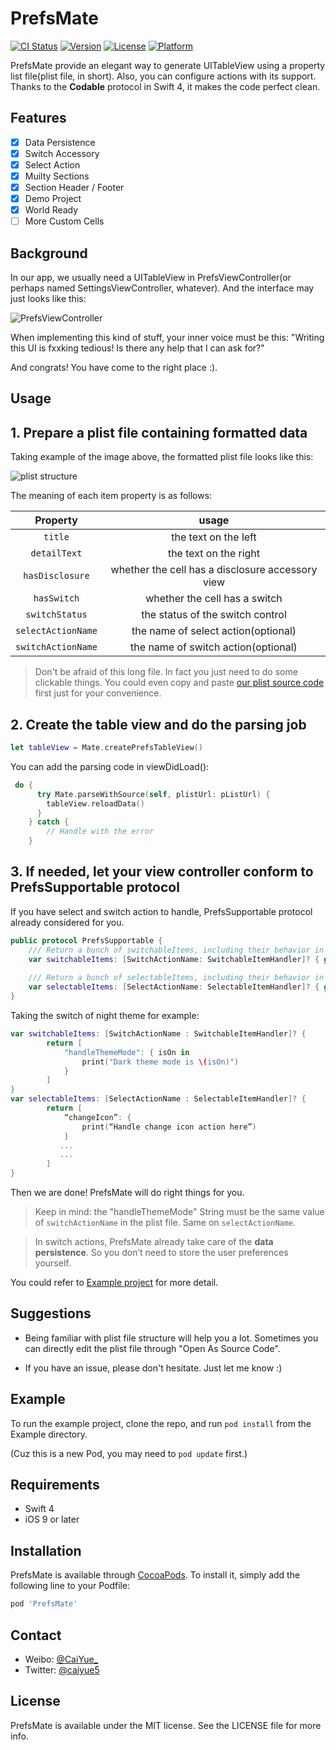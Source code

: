 # PrefsMate

[![CI Status](http://img.shields.io/travis/caiyue1993/PrefsMate.svg?style=flat)](https://travis-ci.org/caiyue1993/PrefsMate)
[![Version](https://img.shields.io/cocoapods/v/PrefsMate.svg?style=flat)](http://cocoapods.org/pods/PrefsMate)
[![License](https://img.shields.io/cocoapods/l/PrefsMate.svg?style=flat)](http://cocoapods.org/pods/PrefsMate)
[![Platform](https://img.shields.io/cocoapods/p/PrefsMate.svg?style=flat)](http://cocoapods.org/pods/PrefsMate)

PrefsMate provide an elegant way to generate UITableView using a property list file(plist file, in short). Also, you can configure actions with its support. Thanks to the **Codable** protocol in Swift 4, it makes the code perfect clean.

## Features
- [x] Data Persistence
- [x] Switch Accessory
- [x] Select Action
- [x] Muilty Sections
- [x] Section Header / Footer 
- [x] Demo Project
- [x] World Ready
- [ ] More Custom Cells

## Background

In our app, we usually need a UITableView in PrefsViewController(or perhaps named SettingsViewController, whatever). And the interface may just looks like this:

![PrefsViewController](https://i.loli.net/2017/10/20/59e9c804d4aa2.png)

When implementing this kind of stuff, your inner voice must be this: "Writing this UI is fxxking tedious! Is there any help that I can ask for?" 

And congrats! You have come to the right place :).  

## Usage

## 1. Prepare a plist file containing formatted data 

Taking example of the image above, the formatted plist file looks like this:

![plist structure](https://i.loli.net/2017/10/20/59e9c894cab6c.png)

The meaning of each item property is as follows:

| Property      | usage         | 
| :-----------: | :-----------: |
| `title`      | the text on the left | 
| `detailText`   | the text on the right   |  
| `hasDisclosure` | whether the cell has a disclosure accessory view|
| `hasSwitch` | whether the cell has a switch |
| `switchStatus` | the status of the switch control |
| `selectActionName` | the name of select action(optional) |
| `switchActionName` | the name of switch action(optional)  | 

> Don't be afraid of this long file. In fact you just need to do some clickable things. You could even copy and paste [our plist source code](https://github.com/caiyue1993/PrefsMate/blob/master/Example/PrefsMate/Prefs.plist) first just for your convenience.

## 2. Create the table view and do the parsing job
```swift
let tableView = Mate.createPrefsTableView()
```

You can add the parsing code in viewDidLoad():
```swift
 do {
      try Mate.parseWithSource(self, plistUrl: pListUrl) {
        tableView.reloadData()
      }
    } catch {
        // Handle with the error
    }
```

## 3. If needed, let your view controller conform to PrefsSupportable protocol

If you have select and switch action to handle, PrefsSupportable protocol already considered for you. 

```swift
public protocol PrefsSupportable {
    /// Return a bunch of switchableItems, including their behavior in SwitchableItemHandler.
    var switchableItems: [SwitchActionName: SwitchableItemHandler]? { get }
    
    /// Return a bunch of selectableItems, including their behavior in SelectableItemHandler.
    var selectableItems: [SelectActionName: SelectableItemHandler]? { get }
}
```

Taking the switch of night theme for example:

```swift
var switchableItems: [SwitchActionName : SwitchableItemHandler]? {
        return [
            "handleThemeMode": { isOn in
                print("Dark theme mode is \(isOn)")
            }
        ]
}
var selectableItems: [SelectActionName : SelectableItemHandler]? {
        return [
            “changeIcon”: { 
                print(“Handle change icon action here”)
            }
           ...
           ...
        ]
}
```

Then we are done! PrefsMate will do right things for you.

> Keep in mind: the "handleThemeMode" String must be the same value of `switchActionName` in the plist file. Same on `selectActionName`.

> In switch actions, PrefsMate already take care of the **data persistence**. So you don’t need to store the user preferences yourself.

You could refer to [Example project](https://github.com/caiyue1993/PrefsMate/tree/master/Example) for more detail.

## Suggestions

- Being familiar with plist file structure will help you a lot. Sometimes you can directly edit the plist file through "Open As Source Code". 

- If you have an issue, please don't hesitate. Just let me know :)

## Example

To run the example project, clone the repo, and run `pod install` from the Example directory.

(Cuz this is a new Pod, you may need to `pod update` first.)

## Requirements

- Swift 4
- iOS 9 or later

## Installation

PrefsMate is available through [CocoaPods](http://cocoapods.org). To install
it, simply add the following line to your Podfile:

```ruby
pod 'PrefsMate'
```

## Contact

- Weibo: [@CaiYue_](http://weibo.com/caiyue233)
- Twitter: [@caiyue5](https://twitter.com/caiyue5)

## License

PrefsMate is available under the MIT license. See the LICENSE file for more info.

